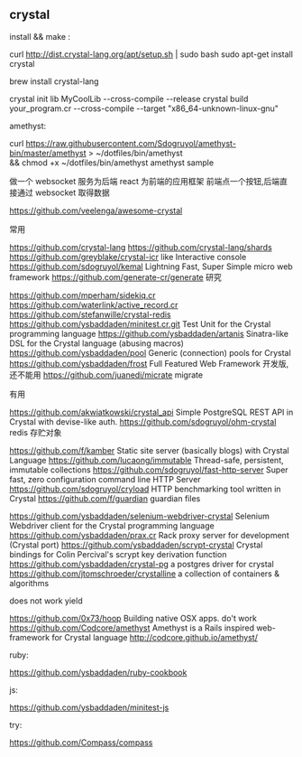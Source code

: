 crystal
-----

install && make :

  curl http://dist.crystal-lang.org/apt/setup.sh | sudo bash
  sudo apt-get install crystal

  brew install crystal-lang

  crystal init lib MyCoolLib
  --cross-compile
  --release
  crystal build your_program.cr --cross-compile --target "x86_64-unknown-linux-gnu"

amethyst:

  curl https://raw.githubusercontent.com/Sdogruyol/amethyst-bin/master/amethyst > ~/dotfiles/bin/amethyst \
  && chmod +x ~/dotfiles/bin/amethyst
  amethyst sample


做一个 websocket 服务为后端
react 为前端的应用框架
前端点一个按钮,后端直接通过 websocket 取得数据

  https://github.com/veelenga/awesome-crystal

常用

  https://github.com/crystal-lang
  https://github.com/crystal-lang/shards
  https://github.com/greyblake/crystal-icr  like Interactive console
  https://github.com/sdogruyol/kemal        Lightning Fast, Super Simple micro web framework
  https://github.com/generate-cr/generate
研究

  https://github.com/mperham/sidekiq.cr
  https://github.com/waterlink/active_record.cr
  https://github.com/stefanwille/crystal-redis
  https://github.com/ysbaddaden/minitest.cr.git Test Unit for the Crystal programming language
  https://github.com/ysbaddaden/artanis Sinatra-like DSL for the Crystal language (abusing macros)
  https://github.com/ysbaddaden/pool Generic (connection) pools for Crystal
  https://github.com/ysbaddaden/frost Full Featured Web Framework 开发版,还不能用
  https://github.com/juanedi/micrate migrate

有用

  https://github.com/akwiatkowski/crystal_api Simple PostgreSQL REST API in Crystal with devise-like auth.
  https://github.com/sdogruyol/ohm-crystal redis 存贮对象

  https://github.com/f/kamber Static site server (basically blogs) with Crystal Language
  https://github.com/lucaong/immutable Thread-safe, persistent, immutable collections
  https://github.com/sdogruyol/fast-http-server Super fast, zero configuration command line HTTP Server
  https://github.com/sdogruyol/cryload HTTP benchmarking tool written in Crystal
  https://github.com/f/guardian guardian files

  https://github.com/ysbaddaden/selenium-webdriver-crystal Selenium Webdriver client for the Crystal programming language
  https://github.com/ysbaddaden/prax.cr Rack proxy server for development (Crystal port)
  https://github.com/ysbaddaden/scrypt-crystal Crystal bindings for Colin Percival's scrypt key derivation function
  https://github.com/ysbaddaden/crystal-pg a postgres driver for crystal
  https://github.com/jtomschroeder/crystalline a collection of containers & algorithms

does not work yield

  https://github.com/0x73/hoop Building native OSX apps. do't work
  https://github.com/Codcore/amethyst Amethyst is a Rails inspired web-framework for Crystal language http://codcore.github.io/amethyst/

ruby:

  https://github.com/ysbaddaden/ruby-cookbook

js:

  https://github.com/ysbaddaden/minitest-js

try:

  https://github.com/Compass/compass
